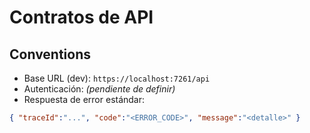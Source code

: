 <!-- Ruta: /docs/API_CONTRACTS.md | V1.0 -->

# Contratos de API

## Conventions
- Base URL (dev): `https://localhost:7261/api`
- Autenticación: *(pendiente de definir)*
- Respuesta de error estándar:
```json
{ "traceId":"...", "code":"<ERROR_CODE>", "message":"<detalle>" }
